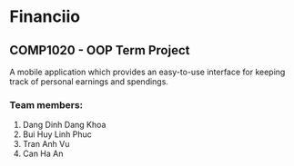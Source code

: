 # Financiio
## COMP1020 - OOP Term Project
A mobile application which provides an easy-to-use interface for keeping track of personal earnings and spendings.
### Team members:
1. Dang Dinh Dang Khoa
2. Bui Huy Linh Phuc
3. Tran Anh Vu
4. Can Ha An
